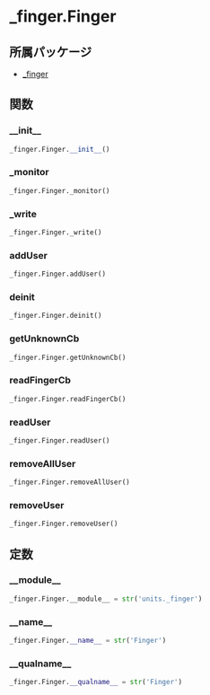 # _finger.Finger

## 所属パッケージ
- [_finger](../../module/_finger)

## 関数

### \_\_init\_\_
```python
_finger.Finger.__init__()
```

### \_monitor
```python
_finger.Finger._monitor()
```

### \_write
```python
_finger.Finger._write()
```

### addUser
```python
_finger.Finger.addUser()
```

### deinit
```python
_finger.Finger.deinit()
```

### getUnknownCb
```python
_finger.Finger.getUnknownCb()
```

### readFingerCb
```python
_finger.Finger.readFingerCb()
```

### readUser
```python
_finger.Finger.readUser()
```

### removeAllUser
```python
_finger.Finger.removeAllUser()
```

### removeUser
```python
_finger.Finger.removeUser()
```

## 定数

### \_\_module\_\_
```python
_finger.Finger.__module__ = str('units._finger')
```

### \_\_name\_\_
```python
_finger.Finger.__name__ = str('Finger')
```

### \_\_qualname\_\_
```python
_finger.Finger.__qualname__ = str('Finger')
```
